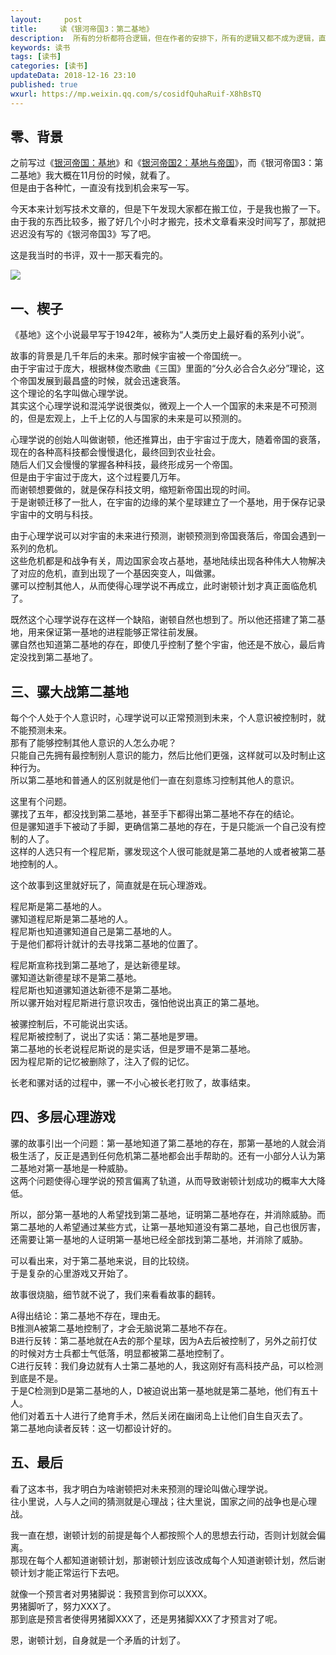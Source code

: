 ```yaml
---   
layout:     post  
title:     读《银河帝国3：第二基地》  
description:  所有的分析都符合逻辑，但在作者的安排下，所有的逻辑又都不成为逻辑，直至结尾谜底的揭开。  
keywords: 读书  
tags: [读书]    
categories: [读书]  
updateData: 2018-12-16 23:10   
published: true   
wxurl: https://mp.weixin.qq.com/s/cosidfQuhaRuif-X8hBsTQ  
---  
```


 
## 零、背景  

之前写过《[银河帝国：基地](https://mp.weixin.qq.com/s/imfj8Vj_R-J47JFJowjbpw)》和《[银河帝国2：基地与帝国](https://mp.weixin.qq.com/s/imfj8Vj_R-J47JFJowjbpw)》，而《银河帝国3：第二基地》我大概在11月份的时候，就看了。  
但是由于各种忙，一直没有找到机会来写一写。  


今天本来计划写技术文章的，但是下午发现大家都在搬工位，于是我也搬了一下。  
由于我的东西比较多，搬了好几个小时才搬完，技术文章看来没时间写了，那就把迟迟没有写的《银河帝国3》写了吧。  


这是我当时的书评，双十一那天看完的。  

![](http://res.tiankonguse.com/images/2018/12/20181216231724.jpg)  


## 一、楔子  


《基地》这个小说最早写于1942年，被称为“人类历史上最好看的系列小说”。  


故事的背景是几千年后的未来。那时候宇宙被一个帝国统一。  
由于宇宙过于庞大，根据林俊杰歌曲《三国》里面的“分久必合合久必分”理论，这个帝国发展到最昌盛的时候，就会迅速衰落。  
这个理论的名字叫做心理学说。  
其实这个心理学说和混沌学说很类似，微观上一个人一个国家的未来是不可预测的，但是宏观上，上千上亿的人与国家的未来是可以预测的。


心理学说的创始人叫做谢顿，他还推算出，由于宇宙过于庞大，随着帝国的衰落，现在的各种高科技都会慢慢退化，最终回到农业社会。  
随后人们又会慢慢的掌握各种科技，最终形成另一个帝国。  
但是由于宇宙过于庞大，这个过程要几万年。  
而谢顿想要做的，就是保存科技文明，缩短新帝国出现的时间。  
于是谢顿迁移了一批人，在宇宙的边缘的某个星球建立了一个基地，用于保存记录宇宙中的文明与科技。  


由于心理学说可以对宇宙的未来进行预测，谢顿预测到帝国衰落后，帝国会遇到一系列的危机。  
这些危机都是和战争有关，周边国家会攻占基地，基地陆续出现各种伟大人物解决了对应的危机，直到出现了一个基因突变人，叫做骡。  
骡可以控制其他人，从而使得心理学说不再成立，此时谢顿计划才真正面临危机了。  


既然这个心理学说存在这样一个缺陷，谢顿自然也想到了。所以他还搭建了第二基地，用来保证第一基地的进程能够正常往前发展。  
骡自然也知道第二基地的存在，即使几乎控制了整个宇宙，他还是不放心，最后肯定没找到第二基地了。  


## 三、骡大战第二基地


每个个人处于个人意识时，心理学说可以正常预测到未来，个人意识被控制时，就不能预测未来。  
那有了能够控制其他人意识的人怎么办呢？  
只能自己先拥有最控制别人意识的能力，然后比他们更强，这样就可以及时制止这种行为。  
所以第二基地和普通人的区别就是他们一直在刻意练习控制其他人的意识。  


这里有个问题。  
骡找了五年，都没找到第二基地，甚至手下都得出第二基地不存在的结论。  
但是骡知道手下被动了手脚，更确信第二基地的存在，于是只能派一个自己没有控制的人了。  
这样的人选只有一个程尼斯，骡发现这个人很可能就是第二基地的人或者被第二基地控制的人。  


这个故事到这里就好玩了，简直就是在玩心理游戏。  


程尼斯是第二基地的人。  
骡知道程尼斯是第二基地的人。  
程尼斯也知道骡知道自己是第二基地的人。  
于是他们都将计就计的去寻找第二基地的位置了。  


程尼斯宣称找到第二基地了，是达新德星球。  
骡知道达新德星球不是第二基地。  
程尼斯也知道骡知道达新德不是第二基地。  
所以骡开始对程尼斯进行意识攻击，强怕他说出真正的第二基地。  


被骡控制后，不可能说出实话。  
程尼斯被控制了，说出了实话：第二基地是罗珊。  
第二基地的长老说程尼斯说的是实话，但是罗珊不是第二基地。  
因为程尼斯的记忆被删除了，注入了假的记忆。  


长老和骡对话的过程中，骡一不小心被长老打败了，故事结束。  




## 四、多层心理游戏

骡的故事引出一个问题：第一基地知道了第二基地的存在，那第一基地的人就会消极生活了，反正是遇到任何危机第二基地都会出手帮助的。还有一小部分人认为第二基地对第一基地是一种威胁。    
这两个问题使得心理学说的预言偏离了轨道，从而导致谢顿计划成功的概率大大降低。  


所以，部分第一基地的人希望找到第二基地，证明第二基地存在，并消除威胁。而第二基地的人希望通过某些方式，让第一基地知道没有第二基地，自己也很厉害，还需要让第一基地的人证明第一基地已经全部找到第二基地，并消除了威胁。  


可以看出来，对于第二基地来说，目的比较绕。  
于是复杂的心里游戏又开始了。  


故事很烧脑，细节就不说了，我们来看看故事的翻转。  


A得出结论：第二基地不存在，理由无。  
B推测A被第二基地控制了，才会无脑说第二基地不存在。  
B进行反转：第二基地就在A去的那个星球，因为A去后被控制了，另外之前打仗的时候对方士兵都士气低落，明显都被第二基地控制了。  
C进行反转：我们身边就有人士第二基地的人，我这刚好有高科技产品，可以检测到底是不是。  
于是C检测到D是第二基地的人，D被迫说出第一基地就是第二基地，他们有五十人。  
他们对着五十人进行了绝育手术，然后关闭在幽闭岛上让他们自生自灭去了。  
第二基地向读者反转：这一切都设计好的。  


## 五、最后  


看了这本书，我才明白为啥谢顿把对未来预测的理论叫做心理学说。  
往小里说，人与人之间的猜测就是心理战；往大里说，国家之间的战争也是心理战。


我一直在想，谢顿计划的前提是每个人都按照个人的思想去行动，否则计划就会偏离。  
那现在每个人都知道谢顿计划，那谢顿计划应该改成每个人知道谢顿计划，然后谢顿计划才能正常运行下去吧。  


就像一个预言者对男猪脚说：我预言到你可以XXX。  
男猪脚听了，努力XXX了。  
那到底是预言者使得男猪脚XXX了，还是男猪脚XXX了才预言对了呢。  


恩，谢顿计划，自身就是一个矛盾的计划了。  




